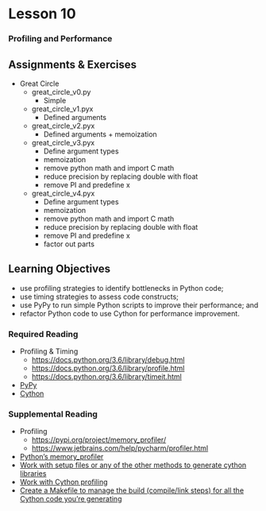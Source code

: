 # Lesson 10
### Profiling and Performance

## Assignments & Exercises
* Great Circle
  * great_circle_v0.py
    * Simple
  * great_circle_v1.pyx
    * Defined arguments
  * great_circle_v2.pyx
    * Defined arguments + memoization
  * great_circle_v3.pyx
    * Define argument types
    * memoization
    * remove python math and import C math
    * reduce precision by replacing double with float
    * remove PI and predefine x
  * great_circle_v4.pyx
    * Define argument types
    * memoization
    * remove python math and import C math
    * reduce precision by replacing double with float
    * remove PI and predefine x
    * factor out parts

## Learning Objectives
* use profiling strategies to identify bottlenecks in Python code;
* use timing strategies to assess code constructs;
* use PyPy to run simple Python scripts to improve their performance; and
* refactor Python code to use Cython for performance improvement.

### Required Reading
* Profiling & Timing
  * https://docs.python.org/3.6/library/debug.html
  * https://docs.python.org/3.6/library/profile.html
  * https://docs.python.org/3.6/library/timeit.html
* [PyPy](http://pypy.org/)
* [Cython](http://cython.org/)

### Supplemental Reading
* Profiling
  * https://pypi.org/project/memory_profiler/
  * https://www.jetbrains.com/help/pycharm/profiler.html
* [Python’s memory_profiler](https://pypi.org/project/memory_profiler/)
* [Work with setup files or any of the other methods to generate cython libraries](http://cython.readthedocs.io/en/latest/src/quickstart/build.html)
* [Work with Cython profiling](http://docs.cython.org/en/latest/src/tutorial/profiling_tutorial.html)
* [Create a Makefile to manage the build (compile/link steps) for all the Cython code you’re generating](https://www.gnu.org/software/make/)
